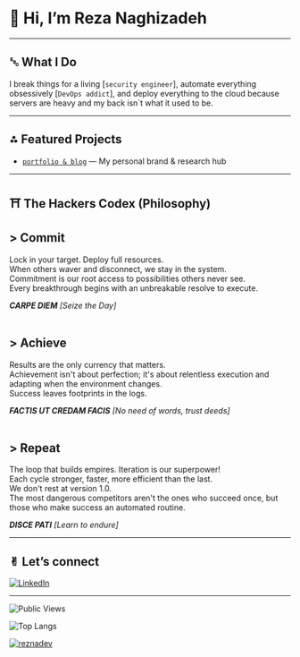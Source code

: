 # 👋 Hi, I’m Reza Naghizadeh
---

## ␛ What I Do

I break things for a living [`security engineer`], automate everything obsessively [`DevOps addict`], and deploy everything to the cloud because servers are heavy and my back isn`t what it used to be.

---

## ⁂ Featured Projects

- [`portfolio & blog`](https://rezna.io) — My personal brand & research hub

---

## ⛩︎ The Hackers Codex (Philosophy)

## > Commit  
Lock in your target. Deploy full resources.  
When others waver and disconnect, we stay in the system.  
Commitment is our root access to possibilities others never see.  
Every breakthrough begins with an unbreakable resolve to execute.  

**_CARPE DIEM_** _[Seize the Day]_  
&nbsp;  

## > Achieve  
Results are the only currency that matters.  
Achievement isn't about perfection; it's about relentless execution and adapting when the environment changes.  
Success leaves footprints in the logs.  

**_FACTIS UT CREDAM FACIS_** _[No need of words, trust deeds]_  
&nbsp;  

## > Repeat  
The loop that builds empires. Iteration is our superpower!  
Each cycle stronger, faster, more efficient than the last.  
We don't rest at version 1.0.  
The most dangerous competitors aren't the ones who succeed once, but those who make success an automated routine.  

**_DISCE PATI_** _[Learn to endure]_  

---

## ✌︎ Let’s connect

[![LinkedIn](https://img.shields.io/badge/LinkedIn-blue?style=flat&logo=linkedin)](https://www.linkedin.com/in/reza-naghizadeh-1ba39721b/)

---
![Public Views](https://komarev.com/ghpvc/?username=reznadev&color=blueviolet)

![Top Langs](https://github-readme-stats.vercel.app/api/top-langs/?username=reznadev&theme=aura)

<p align="left"> <a href="https://github.com/ryo-ma/github-profile-trophy"><img src="https://github-profile-trophy.vercel.app/?username=reznadev" alt="reznadev" /></a> </p>
